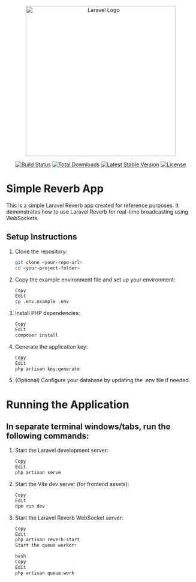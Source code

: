 <p align="center"><a href="https://laravel.com" target="_blank"><img src="https://raw.githubusercontent.com/laravel/art/master/logo-lockup/5%20SVG/2%20CMYK/1%20Full%20Color/laravel-logolockup-cmyk-red.svg" width="400" alt="Laravel Logo"></a></p>

<p align="center">
<a href="https://github.com/laravel/framework/actions"><img src="https://github.com/laravel/framework/workflows/tests/badge.svg" alt="Build Status"></a>
<a href="https://packagist.org/packages/laravel/framework"><img src="https://img.shields.io/packagist/dt/laravel/framework" alt="Total Downloads"></a>
<a href="https://packagist.org/packages/laravel/framework"><img src="https://img.shields.io/packagist/v/laravel/framework" alt="Latest Stable Version"></a>
<a href="https://packagist.org/packages/laravel/framework"><img src="https://img.shields.io/packagist/l/laravel/framework" alt="License"></a>
</p>

# Simple Reverb App

This is a simple Laravel Reverb app created for reference purposes. It demonstrates how to use Laravel Reverb for real-time broadcasting using WebSockets.

## Setup Instructions

1. Clone the repository:
   ```bash
   git clone <your-repo-url>
   cd <your-project-folder>
2. Copy the example environment file and set up your environment:
    ```bash
    Copy
    Edit
    cp .env.example .env
3. Install PHP dependencies:
    ```bash
    Copy
    Edit
    composer install
4. Generate the application key:
    ```bash
    Copy
    Edit
    php artisan key:generate
5. (Optional) Configure your database by updating the .env file if needed.

# Running the Application
## In separate terminal windows/tabs, run the following commands:

1. Start the Laravel development server:
    ```bash
    Copy
    Edit
    php artisan serve
2. Start the Vite dev server (for frontend assets):
    ```bash
    Copy
    Edit
    npm run dev
3. Start the Laravel Reverb WebSocket server:
    ```bash
    Copy
    Edit
    php artisan reverb:start
    Start the queue worker:

    bash
    Copy
    Edit
    php artisan queue:work
